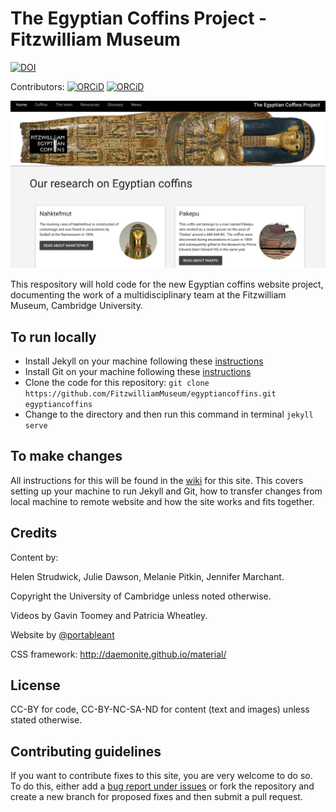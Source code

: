 # The Egyptian Coffins Project - Fitzwilliam Museum

[![DOI](https://zenodo.org/badge/161357729.svg)](https://zenodo.org/badge/latestdoi/161357729)

Contributors: [![ORCiD](https://img.shields.io/badge/ORCiD-0000--0002--0246--2335-green.svg)](http://orcid.org/0000-0002-0246-2335) [![ORCiD](https://img.shields.io/badge/ORCiD-0000--0001--8160--2078-green.svg)](http://orcid.org/0000-0001-8160-2078)

![](/images/screenshots/coffins.png)

This respository will hold code for the new Egyptian coffins website project, documenting the work of a multidisciplinary 
team at the Fitzwilliam Museum, Cambridge University.

## To run locally 

* Install Jekyll on your machine following these [instructions](https://jekyllrb.com/docs/installation/)
* Install Git on your machine following these [instructions](https://git-scm.com/book/en/v2/Getting-Started-Installing-Git)
* Clone the code for this repository:
   `git clone https://github.com/FitzwilliamMuseum/egyptiancoffins.git egyptiancoffins`
* Change to the directory and then run this command in terminal `jekyll serve`
   
## To make changes

All instructions for this will be found in the [wiki](https://github.com/FitzwilliamMuseum/egyptiancoffins/wiki) for this site. This covers setting up your machine to run Jekyll and Git, how to transfer changes from local machine to remote website and how the site works and fits together.

## Credits

Content by:

Helen Strudwick, Julie Dawson, Melanie Pitkin, Jennifer Marchant. 

Copyright the University of Cambridge unless noted otherwise. 

Videos by Gavin Toomey and Patricia Wheatley. 

Website by [@portableant](https://github.com/portableant)

CSS framework: http://daemonite.github.io/material/ 

## License

CC-BY for code, CC-BY-NC-SA-ND for content (text and images) unless stated otherwise.

## Contributing guidelines

If you want to contribute fixes to this site, you are very welcome to do so. To do this, either add a [bug report under issues](https://github.com/FitzwilliamMuseum/egyptiancoffins/issues) or fork the repository and create a new branch for proposed fixes and then submit a pull request. 

